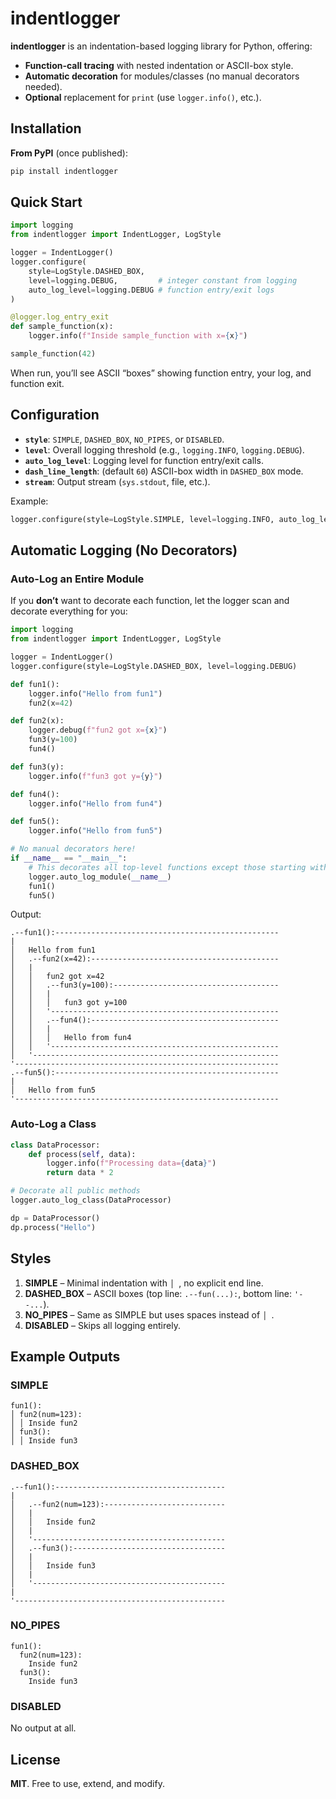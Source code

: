 # indentlogger

**indentlogger** is an indentation-based logging library for Python, offering:

- **Function-call tracing** with nested indentation or ASCII-box style.
- **Automatic decoration** for modules/classes (no manual decorators needed).
- **Optional** replacement for `print` (use `logger.info()`, etc.).

## Installation

**From PyPI** (once published):
```bash
pip install indentlogger
```

## Quick Start

```python
import logging
from indentlogger import IndentLogger, LogStyle

logger = IndentLogger()
logger.configure(
    style=LogStyle.DASHED_BOX, 
    level=logging.DEBUG,         # integer constant from logging
    auto_log_level=logging.DEBUG # function entry/exit logs
)

@logger.log_entry_exit
def sample_function(x):
    logger.info(f"Inside sample_function with x={x}")

sample_function(42)
```

When run, you’ll see ASCII “boxes” showing function entry, your log, and function exit.

## Configuration

- **`style`**: `SIMPLE`, `DASHED_BOX`, `NO_PIPES`, or `DISABLED`.
- **`level`**: Overall logging threshold (e.g., `logging.INFO`, `logging.DEBUG`).  
- **`auto_log_level`**: Logging level for function entry/exit calls.  
- **`dash_line_length`**: (default `60`) ASCII-box width in `DASHED_BOX` mode.  
- **`stream`**: Output stream (`sys.stdout`, file, etc.).

Example:
```python
logger.configure(style=LogStyle.SIMPLE, level=logging.INFO, auto_log_level=logging.DEBUG)
```

## Automatic Logging (No Decorators)

### Auto-Log an Entire Module

If you **don’t** want to decorate each function, let the logger scan and decorate everything for you:

```python
import logging
from indentlogger import IndentLogger, LogStyle

logger = IndentLogger()
logger.configure(style=LogStyle.DASHED_BOX, level=logging.DEBUG)

def fun1():
    logger.info("Hello from fun1")
    fun2(x=42)

def fun2(x):
    logger.debug(f"fun2 got x={x}")
    fun3(y=100)
    fun4()

def fun3(y):
    logger.info(f"fun3 got y={y}")

def fun4():
    logger.info("Hello from fun4")

def fun5():
    logger.info("Hello from fun5")

# No manual decorators here!
if __name__ == "__main__":
    # This decorates all top-level functions except those starting with '_'
    logger.auto_log_module(__name__)
    fun1()
    fun5()
```

Output:

```
.--fun1():--------------------------------------------------
|
│   Hello from fun1
│   .--fun2(x=42):------------------------------------------
│   |
│   │   fun2 got x=42
│   │   .--fun3(y=100):-------------------------------------
│   │   |
│   │   │   fun3 got y=100
│   │   '---------------------------------------------------
│   │   .--fun4():------------------------------------------
│   │   |
│   │   │   Hello from fun4
│   │   '---------------------------------------------------
│   '-------------------------------------------------------
'-----------------------------------------------------------
.--fun5():--------------------------------------------------
|
│   Hello from fun5
'-----------------------------------------------------------
```

### Auto-Log a Class

```python
class DataProcessor:
    def process(self, data):
        logger.info(f"Processing data={data}")
        return data * 2

# Decorate all public methods
logger.auto_log_class(DataProcessor)

dp = DataProcessor()
dp.process("Hello")
```

## Styles

1. **SIMPLE** – Minimal indentation with `│ `, no explicit end line.  
2. **DASHED_BOX** – ASCII boxes (top line: `.--fun(...):`, bottom line: `'--...`).  
3. **NO_PIPES** – Same as SIMPLE but uses spaces instead of `│ `.  
4. **DISABLED** – Skips all logging entirely.

## Example Outputs

### SIMPLE
```
fun1():
│ fun2(num=123):
│ │ Inside fun2
│ fun3():
│ │ Inside fun3
```

### DASHED_BOX
```
.--fun1():--------------------------------------
|
│   .--fun2(num=123):---------------------------
│   |
│   │   Inside fun2
│   |
│   '-------------------------------------------
│   .--fun3():----------------------------------
│   |
│   │   Inside fun3
│   |
│   '-------------------------------------------
|
'-----------------------------------------------
```

### NO_PIPES
```
fun1():
  fun2(num=123):
    Inside fun2
  fun3():
    Inside fun3
```

### DISABLED
No output at all.

## License

**MIT**. Free to use, extend, and modify.
